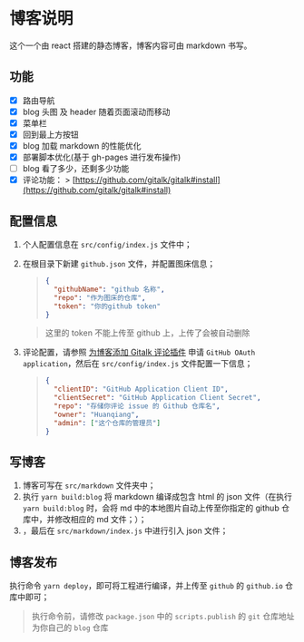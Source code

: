 # 博客说明

这个一个由 react 搭建的静态博客，博客内容可由 markdown 书写。

## 功能

- [x] 路由导航
- [x] blog 头图 及 header 随着页面滚动而移动
- [x] 菜单栏
- [x] 回到最上方按钮
- [x] blog 加载 markdown 的性能优化
- [x] 部署脚本优化(基于 gh-pages 进行发布操作)
- [ ] blog 看了多少，还剩多少功能
- [x] 评论功能： > [https://github.com/gitalk/gitalk#install](https://github.com/gitalk/gitalk#install)

## 配置信息

1. 个人配置信息在 `src/config/index.js` 文件中；
2. 在根目录下新建 `github.json` 文件，并配置图床信息；

   > ```json
   > {
   >   "githubName": "github 名称",
   >   "repo": "作为图床的仓库",
   >   "token": "你的github token"
   > }
   > ```

   > 这里的 token 不能上传至 github 上，上传了会被自动删除

3. 评论配置，请参照 [为博客添加 Gitalk 评论插件](https://zhuanlan.zhihu.com/p/81270400) 申请 `GitHub OAuth application`，然后在 `src/config/index.js` 文件配置一下信息；

   > ```json
   > {
   >   "clientID": "GitHub Application Client ID",
   >   "clientSecret": "GitHub Application Client Secret",
   >   "repo": "存储你评论 issue 的 Github 仓库名",
   >   "owner": "Huanqiang",
   >   "admin": ["这个仓库的管理员"]
   > }
   > ```

## 写博客

1. 博客可写在 `src/markdown` 文件夹中；
2. 执行 `yarn build:blog` 将 markdown 编译成包含 html 的 json 文件（在执行 `yarn build:blog` 时，会将 md 中的本地图片自动上传至你指定的 github 仓库中，并修改相应的 md 文件；）；
3. ，最后在 `src/markdown/index.js` 中进行引入 json 文件；

## 博客发布

执行命令 `yarn deploy`，即可将工程进行编译，并上传至 `github` 的 `github.io` 仓库中即可；

> 执行命令前，请修改 `package.json` 中的 `scripts.publish` 的 `git` 仓库地址为你自己的 `blog` 仓库
